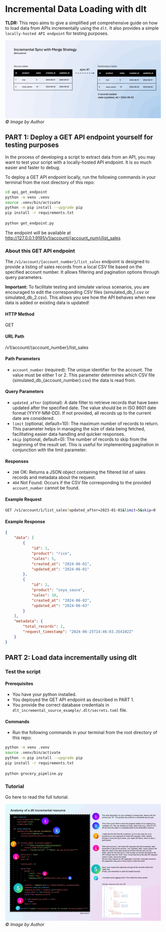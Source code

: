 # Incremental Data Loading with dlt

**TLDR:**
This repo aims to give a simplified yet comprehensive guide on how to load data from APIs incrementally using the `dlt`.
It also provides a simple `locally-hosted API endpoint` for testing purposes.

![An Illustration of Incremental Data Loading](./img/incremental_loading_illustration.gif)
*© Image by Author*

## PART 1: Deploy a GET API endpoint yourself for testing purposes
In the process of developing a script to extract data from an API, you may want to test your script with a locally-hosted API endpoint. It is so much easier and faster to debug.

To deploy a GET API endpoint locally, run the following commands in your terminal from the root directory of this repo:
```bash
cd api_get_endpoint
python -m venv .venv
source .venv/bin/activate
python -m pip install --upgrade pip
pip install -r requirements.txt

python get_endpoint.py
```

The endpoint will be available at http://127.0.0.1:9191/v1/account/{account_num}/list_sales

### About this GET API endpoint
The `/v1/account/{account_number}/list_sales` endpoint is designed to provide a listing of sales records from a local CSV file based on the specified account number. It allows filtering and pagination options through query parameters.

**Important:** To facilitate testing and simulate various scenarios, you are encouraged to edit the corresponding CSV files (simulated_db_1.csv or simulated_db_2.csv). This allows you see how the API behaves when new data is added or existing data is updated!

#### HTTP Method
GET

#### URL Path
/v1/account/{account_number}/list_sales

#### Path Parameters
- `account_number` (required): The unique identifier for the account. The value must be either 1 or 2. This parameter determines which CSV file (simulated_db_{account_number}.csv) the data is read from.

#### Query Parameters
- `updated_after` (optional): A date filter to retrieve records that have been updated after the specified date. The value should be in ISO 8601 date format (YYYY-MM-DD). If not provided, all records up to the current date are considered.
- `limit` (optional, default=10): The maximum number of records to return. This parameter helps in managing the size of data being fetched, facilitating easier data handling and quicker responses.
- `skip` (optional, default=0): The number of records to skip from the beginning of the result set. This is useful for implementing pagination in conjunction with the limit parameter.

#### Responses
- `200` OK: Returns a JSON object containing the filtered list of sales records and metadata about the request.
- `404` Not Found: Occurs if the CSV file corresponding to the provided `account_number` cannot be found.

#### Example Request
```bash
GET /v1/account/1/list_sales?updated_after=2023-01-01&limit=5&skip=0
````

#### Example Response
```json
{
    "data": [
        {
            "id": 1,
            "product": "rice",
            "sales": 5,
            "created_at": "2024-06-01",
            "updated_at": "2024-06-01"
        },
        {
            "id": 2,
            "product": "soya_sauce",
            "sales": 10,
            "created_at": "2024-06-02",
            "updated_at": "2024-06-03"
        }
    ],
    "metadata": {
        "total_records": 2,
        "request_timestamp": "2024-06-25T14:46:03.354102Z"
    }
}
```

## PART 2: Load data incrementally using dlt

### Test the script
#### Prerequisites
- You have your python installed.
- You deployed the GET API endpoint as described in PART 1.
- You provide the correct database credentials in `dlt_incremental_source_example/.dlt/secrets.toml` file.

#### Commands
- Run the following commands in your terminal from the root directory of this repo:
```bash
python -m venv .venv
source .venv/bin/activate
python -m pip install --upgrade pip
pip install -r requirements.txt

python grocery_pipeline.py
```

### Tutorial
Go here to read the full tutorial.

![Incremental Data Loading with dlt](./img/incremental_loading_dlt_anatomy.gif)
*© Image by Author*
